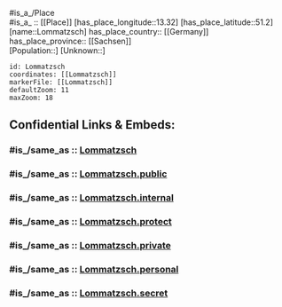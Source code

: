 ﻿---
confidential: public
isDeleted: false
location:
- 51.2
- 13.32
mapmarker: city
mapzoom:
- 7
- 12
SpocWebEntityId: 32080
tags:
- geo/City
type: City
---

#is_a_/Place  
#is_a_ :: [[Place]] 
[has_place_longitude::13.32] 
[has_place_latitude::51.2] 
[name::Lommatzsch] 
has_place_country:: [[Germany]]  
has_place_province:: [[Sachsen]]  
[Population::] 
[Unknown::] 


```leaflet
id: Lommatzsch
coordinates: [[Lommatzsch]] 
markerFile: [[Lommatzsch]] 
defaultZoom: 11 
maxZoom: 18
```


## Confidential Links & Embeds: 

### #is_/same_as :: [Lommatzsch](/_Standards/Earth/Continent/Europe/Europe~Central/Germany/Germany~East/Sachsen/counties~Sachsen/Meißen/cities~Meißen/Lommatzsch.md) 

### #is_/same_as :: [Lommatzsch.public](/_public/Earth/Continent/Europe/Europe~Central/Germany/Germany~East/Sachsen/counties~Sachsen/Meißen/cities~Meißen/Lommatzsch.public.md) 

### #is_/same_as :: [Lommatzsch.internal](/_internal/Earth/Continent/Europe/Europe~Central/Germany/Germany~East/Sachsen/counties~Sachsen/Meißen/cities~Meißen/Lommatzsch.internal.md) 

### #is_/same_as :: [Lommatzsch.protect](/_protect/Earth/Continent/Europe/Europe~Central/Germany/Germany~East/Sachsen/counties~Sachsen/Meißen/cities~Meißen/Lommatzsch.protect.md) 

### #is_/same_as :: [Lommatzsch.private](/_private/Earth/Continent/Europe/Europe~Central/Germany/Germany~East/Sachsen/counties~Sachsen/Meißen/cities~Meißen/Lommatzsch.private.md) 

### #is_/same_as :: [Lommatzsch.personal](/_personal/Earth/Continent/Europe/Europe~Central/Germany/Germany~East/Sachsen/counties~Sachsen/Meißen/cities~Meißen/Lommatzsch.personal.md) 

### #is_/same_as :: [Lommatzsch.secret](/_secret/Earth/Continent/Europe/Europe~Central/Germany/Germany~East/Sachsen/counties~Sachsen/Meißen/cities~Meißen/Lommatzsch.secret.md)


